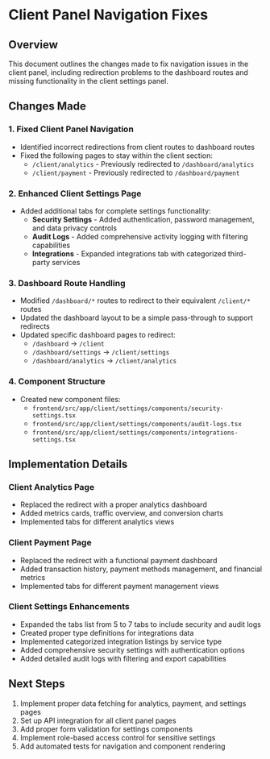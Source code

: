 # Client Panel Navigation Fixes

## Overview
This document outlines the changes made to fix navigation issues in the client panel, including redirection problems to the dashboard routes and missing functionality in the client settings panel.

## Changes Made

### 1. Fixed Client Panel Navigation
- Identified incorrect redirections from client routes to dashboard routes
- Fixed the following pages to stay within the client section:
  - `/client/analytics` - Previously redirected to `/dashboard/analytics`
  - `/client/payment` - Previously redirected to `/dashboard/payment`

### 2. Enhanced Client Settings Page
- Added additional tabs for complete settings functionality:
  - **Security Settings** - Added authentication, password management, and data privacy controls
  - **Audit Logs** - Added comprehensive activity logging with filtering capabilities
  - **Integrations** - Expanded integrations tab with categorized third-party services

### 3. Dashboard Route Handling
- Modified `/dashboard/*` routes to redirect to their equivalent `/client/*` routes
- Updated the dashboard layout to be a simple pass-through to support redirects
- Updated specific dashboard pages to redirect:
  - `/dashboard` → `/client`
  - `/dashboard/settings` → `/client/settings`
  - `/dashboard/analytics` → `/client/analytics`

### 4. Component Structure
- Created new component files:
  - `frontend/src/app/client/settings/components/security-settings.tsx`
  - `frontend/src/app/client/settings/components/audit-logs.tsx`
  - `frontend/src/app/client/settings/components/integrations-settings.tsx`

## Implementation Details

### Client Analytics Page
- Replaced the redirect with a proper analytics dashboard
- Added metrics cards, traffic overview, and conversion charts
- Implemented tabs for different analytics views

### Client Payment Page
- Replaced the redirect with a functional payment dashboard
- Added transaction history, payment methods management, and financial metrics
- Implemented tabs for different payment management views

### Client Settings Enhancements
- Expanded the tabs list from 5 to 7 tabs to include security and audit logs
- Created proper type definitions for integrations data
- Implemented categorized integration listings by service type
- Added comprehensive security settings with authentication options
- Added detailed audit logs with filtering and export capabilities

## Next Steps
1. Implement proper data fetching for analytics, payment, and settings pages
2. Set up API integration for all client panel pages
3. Add proper form validation for settings components
4. Implement role-based access control for sensitive settings
5. Add automated tests for navigation and component rendering 